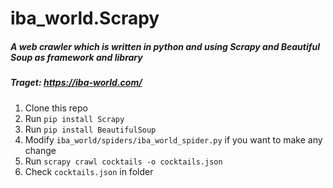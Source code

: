 # iba_world.Scrapy

##### A web crawler which is written in python and using Scrapy and Beautiful Soup as framework and library

##### Traget: https://iba-world.com/

1. Clone this repo
2. Run `pip install Scrapy`
3. Run `pip install BeautifulSoup`
4. Modify `iba_world/spiders/iba_world_spider.py` if you want to make any change
5. Run `scrapy crawl cocktails -o cocktails.json`
6. Check `cocktails.json` in folder
